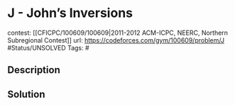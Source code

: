 # J - John’s Inversions

contest: [[CFICPC/100609/100609|2011-2012 ACM-ICPC, NEERC, Northern Subregional Contest]]
url: https://codeforces.com/gym/100609/problem/J
#Status/UNSOLVED
Tags: #

## Description

## Solution

